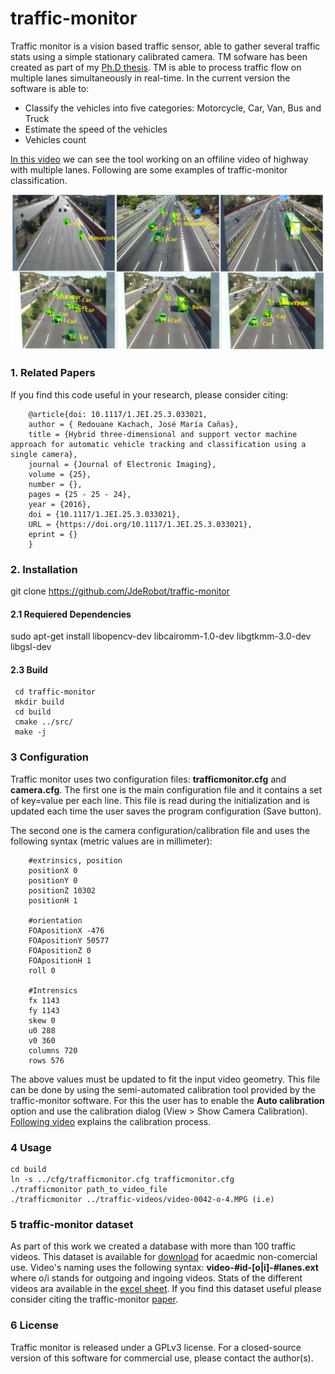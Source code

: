 # traffic-monitor
Traffic monitor is a vision based traffic sensor, able to gather several traffic stats using a simple stationary calibrated camera. TM sofware has been created
as part of my [Ph.D thesis](http://rua.ua.es/dspace/handle/10045/68987#.Wa-sQzgxSGg.facebook). TM is able to process traffic flow on multiple
lanes simultaneously in real-time. In the current version the software is able to:
* Classify the vehicles into five categories: Motorcycle, Car, Van, Bus and Truck
* Estimate the speed of the vehicles
* Vehicles count

[In this video](https://youtu.be/5Nu_BTPTc94) we can see the tool working on an offiline video of highway with multiple lanes. Following
are some examples of traffic-monitor classification.

![Alt text](doc/traffic-monitor.png?raw=true "Some examples of traffic-monitor classification")

### 1. <a name="related-papers"></a> Related Papers

If you find this code useful in your research, please consider citing:

        @article{doi: 10.1117/1.JEI.25.3.033021,
        author = { Redouane Kachach, José María Cañas},
        title = {Hybrid three-dimensional and support vector machine approach for automatic vehicle tracking and classification using a single camera},
        journal = {Journal of Electronic Imaging},
        volume = {25},
        number = {},
        pages = {25 - 25 - 24},
        year = {2016},
        doi = {10.1117/1.JEI.25.3.033021},
        URL = {https://doi.org/10.1117/1.JEI.25.3.033021},
        eprint = {}
        }


### 2. Installation

git clone https://github.com/JdeRobot/traffic-monitor

#### 2.1 Requiered Dependencies

sudo apt-get install libopencv-dev libcairomm-1.0-dev libgtkmm-3.0-dev libgsl-dev

#### 2.3 Build

     cd traffic-monitor
     mkdir build
     cd build
     cmake ../src/
     make -j

### 3 Configuration

Traffic monitor uses two configuration files: **trafficmonitor.cfg** and **camera.cfg**. The first one is the main configuration file and
it contains a set of key=value per each line. This file is read during the initialization and is updated each time the user saves
the program configuration (Save button).

The second one is the camera configuration/calibration file and uses the following syntax (metric values are in millimeter):

        #extrinsics, position
        positionX 0
        positionY 0
        positionZ 10302
        positionH 1

        #orientation
        FOApositionX -476
        FOApositionY 50577
        FOApositionZ 0
        FOApositionH 1
        roll 0

        #Intrensics
        fx 1143
        fy 1143
        skew 0
        u0 288
        v0 360
        columns 720
        rows 576

The above values must be updated to fit the input video geometry. This file can be done by using the semi-automated calibration tool provided
by the traffic-monitor software. For this the user has to enable the **Auto calibration** option and use the calibration dialog
(View > Show Camera Calibration). [Following video](https://www.youtube.com/watch?v=_JoWBaWCNTk) explains the calibration process.

### 4 Usage

    cd build
    ln -s ../cfg/trafficmonitor.cfg trafficmonitor.cfg
    ./trafficmonitor path_to_video_file
    ./trafficmonitor ../traffic-videos/video-0042-o-4.MPG (i.e)

### 5 traffic-monitor dataset

As part of this work we created a database with more than 100 traffic videos. This dataset is available for [download](http://jderobot.org/store/trafficmonitor-dataset/) for
acaedmic non-comercial use. Video's naming uses the following syntax: **video-#id-[o|i]-#lanes.ext** where o/i stands for outgoing and ingoing videos. Stats of the different
videos ara available in the [excel sheet](doc/traffic-monitor-video-database.xlsx). If you find this dataset useful please consider citing the traffic-monitor [paper](#related-papers).

### 6 License

  Traffic monitor is released under a GPLv3 license. For a closed-source version of this software for commercial use, please contact the author(s).
